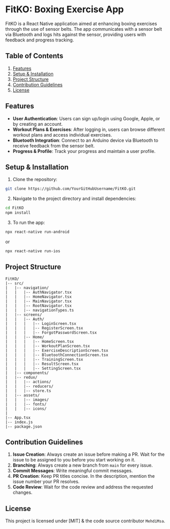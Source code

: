 # FitKO: Boxing Exercise App

FitKO is a React Native application aimed at enhancing boxing exercises through the use of sensor belts. The app communicates with a sensor belt via Bluetooth and logs hits against the sensor, providing users with feedback and progress tracking.

## Table of Contents

1. [Features](#features)
2. [Setup & Installation](#setup--installation)
3. [Project Structure](#project-structure)
4. [Contribution Guidelines](#contribution-guidelines)
5. [License](#license)

## Features

- **User Authentication**: Users can sign up/login using Google, Apple, or by creating an account.
- **Workout Plans & Exercises**: After logging in, users can browse different workout plans and access individual exercises.
- **Bluetooth Integration**: Connect to an Arduino device via Bluetooth to receive feedback from the sensor belt.
- **Progress & Profile**: Track your progress and maintain a user profile.

## Setup & Installation

1. Clone the repository:
```bash
git clone https://github.com/YourGitHubUsername/FitKO.git
```

2. Navigate to the project directory and install dependencies:
```bash
cd FitKO
npm install
```

3. To run the app:
```bash
npx react-native run-android
```
or
```bash
npx react-native run-ios
```

## Project Structure

```
FitKO/
|-- src/
|   |-- navigation/
|   |   |-- AuthNavigator.tsx
|   |   |-- HomeNavigator.tsx
|   |   |-- MainNavigator.tsx
|   |   |-- RootNavigator.tsx
|   |   |-- navigationTypes.ts
|   |-- screens/
|   |   |-- Auth/
|   |   |   |-- LoginScreen.tsx
|   |   |   |-- RegisterScreen.tsx
|   |   |   |-- ForgotPasswordScreen.tsx
|   |   |-- Home/
|   |   |   |-- HomeScreen.tsx
|   |   |   |-- WorkoutPlanScreen.tsx
|   |   |   |-- ExerciseDescriptionScreen.tsx
|   |   |   |-- BluetoothConnectionScreen.tsx
|   |   |   |-- TrainingScreen.tsx
|   |   |   |-- ResultScreen.tsx
|   |   |   |-- SettingScreen.tsx
|   |-- components/
|   |-- redux/
|   |   |-- actions/
|   |   |-- reducers/
|   |   |-- store.ts
|   |-- assets/
|   |   |-- images/
|   |   |-- fonts/
|   |   |-- icons/
|
|-- App.tsx
|-- index.js
|-- package.json
```

## Contribution Guidelines

1. **Issue Creation**: Always create an issue before making a PR. Wait for the issue to be assigned to you before you start working on it.
2. **Branching**: Always create a new branch from `main` for every issue.
3. **Commit Messages**: Write meaningful commit messages.
4. **PR Creation**: Keep PR titles concise. In the description, mention the issue number your PR resolves.
5. **Code Review**: Wait for the code review and address the requested changes.

## License

This project is licensed under [MIT] & the code source contributor `MehdiMsa`.
